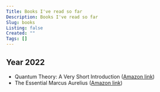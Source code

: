 ```yaml
---
Title: Books I've read so far
Description: Books I've read so far
Slug: books
Listing: false
Created: ""
Tags: []
---
```


## Year 2022

- Quantum Theory: A Very Short Introduction ([Amazon link](https://www.amazon.com/Quantum-Theory-Very-Short-Introduction/dp/0192802526))
- The Essential Marcus Aurelius ([Amazon link](https://www.amazon.com/Essential-Aurelius-Tarcher-Cornerstone-Editions/dp/1585426172/))
